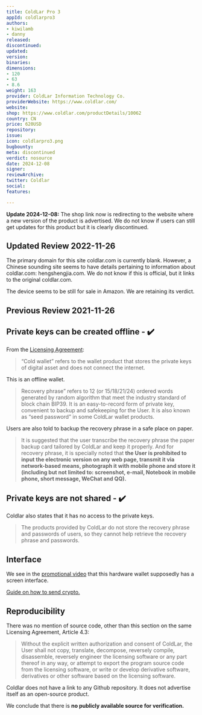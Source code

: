 ```yaml
---
title: ColdLar Pro 3
appId: coldlarpro3
authors:
- kiwilamb
- danny
released: 
discontinued: 
updated: 
version: 
binaries: 
dimensions:
- 120
- 63
- 8.6
weight: 163
provider: ColdLar Information Technology Co.
providerWebsite: https://www.coldlar.com/
website: 
shop: https://www.coldlar.com/productDetails/10062
country: CN
price: 620USD
repository: 
issue: 
icon: coldlarpro3.png
bugbounty: 
meta: discontinued
verdict: nosource
date: 2024-12-08
signer: 
reviewArchive: 
twitter: Coldlar
social: 
features: 

---
```


**Update 2024-12-08:** The shop link now is redirecting to the website where a new version of the product is advertised. We do not know if users can still get updates for this product but it is clearly discontinued.

## Updated Review 2022-11-26

The primary domain for this site coldlar.com is currently blank. However, a Chinese sounding site seems to have details pertaining to information about coldlar.com: hengshengjia.com. We do not know if this is official, but it links to the original coldlar.com.

The device seems to be still for sale in Amazon. We are retaining its verdict. 

## Previous Review 2021-11-26

## Private keys can be created offline - ✔️

From the [Licensing Agreement](https://www.coldlar.com/licenargument):

> “Cold wallet” refers to the wallet product that stores the private keys of digital asset and does not connect the internet.

This is an offline wallet.

> Recovery phrase” refers to 12 (or 15/18/21/24) ordered words generated by random algorithm that meet the industry standard of block chain BIP39. It is an easy-to-record form of private key, convenient to backup and safekeeping for the User. It is also known as “seed password” in some ColdLar wallet products.

Users are also told to backup the recovery phrase in a safe place on paper.

> It is suggested that the user transcribe the recovery phrase the paper backup card tailored by ColdLar and keep it properly. And for recovery phrase, it is specially noted that **the User is prohibited to input the electronic version on any web page, transmit it via network-based means, photograph it with mobile phone and store it (including but not limited to: screenshot, e-mail, Notebook in mobile phone, short message, WeChat and QQ).**

## Private keys are not shared - ✔️

Coldlar also states that it has no access to the private keys.

> The products provided by ColdLar do not store the recovery phrase and passwords of users, so they cannot help retrieve the recovery phrase and passwords.

## Interface

We see in the [promotional video](https://www.coldlar.com/productDetails/10062) that this hardware wallet supposedly has a screen interface.

[Guide on how to send crypto.](https://coldlar.zendesk.com/hc/en-us/articles/360034805953-How-to-send-transaction-)

## Reproducibility

There was no mention of source code, other than this section on the same Licensing Agreement, Article 4.3:

> Without the explicit written authorization and consent of ColdLar, the User shall not copy, translate, decompose, reversely compile, disassemble, reversely engineer the licensing software or any part thereof in any way, or attempt to export the program source code from the licensing software, or write or develop derivative software, derivatives or other software based on the licensing software.

Coldlar does not have a link to any Github repository. It does not advertise itself as an open-source product.

We conclude that there is **no publicly available source for verification.**